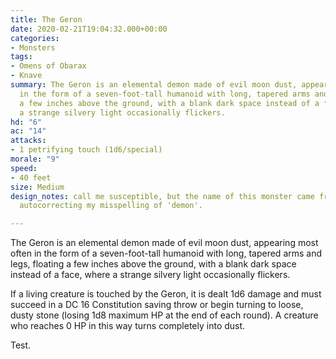 ```yaml
---
title: The Geron
date: 2020-02-21T19:04:32.000+00:00
categories:
- Monsters
tags:
- Omens of Obarax
- Knave
summary: The Geron is an elemental demon made of evil moon dust, appearing most often
  in the form of a seven-foot-tall humanoid with long, tapered arms and legs, floating
  a few inches above the ground, with a blank dark space instead of a face, where
  a strange silvery light occasionally flickers.
hd: "6"
ac: "14"
attacks:
- 1 petrifying touch (1d6/special)
morale: "9"
speed:
- 40 feet
size: Medium
design_notes: call me susceptible, but the name of this monster came from my phone
  autocorrecting my misspelling of 'demon'.

---
```

The Geron is an elemental demon made of evil moon dust, appearing most often in the form of a seven-foot-tall humanoid with long, tapered arms and legs, floating a few inches above the ground, with a blank dark space instead of a face, where a strange silvery light occasionally flickers.

If a living creature is touched by the Geron, it is dealt 1d6 damage and must succeed in a DC 16 Constitution saving throw or begin turning to loose, dusty stone (losing 1d8 maximum HP at the end of each round). A creature who reaches 0 HP in this way turns completely into dust.

Test.